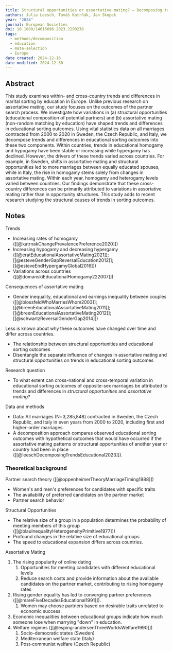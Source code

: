 ```yaml
---
title: Structural opportunities or assortative mating? – Decomposing trends and country differences in educational sorting outcomes in marriages
authors: Julia Leesch, Tomáš Katrňák, Jan Skopek
year: "2024"
journal: European Societies
doi: 10.1080/14616696.2023.2290238
tags:
  - methods/decomposition
  - education
  - mate-selection
  - Europe
date created: 2024-12-16
date modified: 2024-12-30
---
```


## Abstract

This study examines within- and cross-country trends and differences in marital sorting by education in Europe. Unlike previous research on assortative mating, our study focuses on the outcomes of the partner search process. We investigate how variations in (a) structural opportunities (educational composition of potential partners) and (b) assortative mating (non-random matching by education) have shaped trends and differences in educational sorting outcomes. Using vital statistics data on all marriages contracted from 2000 to 2020 in Sweden, the Czech Republic, and Italy, we decompose trends and differences in educational sorting outcomes into these two components. Within countries, trends in educational homogamy and hypogamy have been stable or increasing while hypergamy has declined. However, the drivers of these trends varied across countries. For example, in Sweden, shifts in assortative mating and structural opportunities led to more marriages between equally educated spouses, while in Italy, the rise in homogamy stems solely from changes in assortative mating. Within each year, homogamy and heterogamy levels varied between countries. Our findings demonstrate that these cross-country differences can be primarily attributed to variations in assortative mating rather than in opportunity structures. This study adds to recent research studying the structural causes of trends in sorting outcomes.

## Notes

Trends

- Increasing rates of homogamy ([[@katrnakChangePrevalencePreference2020]])
- Increasing hypogamy and decreasing hypergamy ([[@eratEducationalAssortativeMating2021]]; [[@esteveGenderGapReversalEducation2012]]; [[@esteveEndHypergamyGlobal2016]])
- Variations across countries ([[@domanskiEducationalHomogamy222007]])

Consequences of assortative mating

- Gender inequality, educational and earnings inequality between couples ([[@blossfeldWhoMarriesWhom2003]]; [[@breenEducationalAssortativeMating2011]]; [[@breenEducationalAssortativeMating2012]]; [[@schwartzReversalGenderGap2014]])

Less is known about why these outcomes have changed over time and differ across countries.

- The relationship between structural opportunities and educational sorting outcomes
- Disentangle the separate influence of changes in assortative mating and structural opportunities on trends in educational sorting outcomes

Research question

- To what extent can cross-national and cross-temporal variation in educational sorting outcomes of opposite-sex marriages be attributed to trends and differences in _structural opportunities_ and _assortative mating_?

Data and methods

- Data: All marriages (N=3,285,848) contracted in Sweden, the Czech Republic, and Italy in even years from 2000 to 2020, including first and higher-order marriages.
- A decomposition approach compares observed educational sorting outcomes with hypothetical outcomes that would have occurred if the assortative mating patterns or structural opportunities of another year or country had been in place ([[@leeschDecomposingTrendsEducational2023]]).

### Theoretical background

Partner search theory ([[@oppenheimerTheoryMarriageTiming1988]])

- Women's and men's preferences for candidates with specific traits
- The availability of preferred candidates on the partner market
- Partner search behavior

Structural Opportunities

- The relative size of a group in a population determines the probability of meeting members of this group ([[@blauInequalityHeterogeneityPrimitive1977]])
- Profound changes in the relative size of educational groups
- The speed to educational expansion differs across countries.

Assortative Mating

1. The rising popularity of online dating
	1. Opportunities for meeting candidates with different educational levels
	2. Reduce search costs and provide information about the available candidates on the partner market, contributing to rising homogamy rates
2. Rising gender equality has led to converging partner preferences ([[@mareFiveDecadesEducational1991]]).
	1. Women may choose partners based on desirable traits unrelated to economic success.
3. Economic inequalities between educational groups indicate how much someone lose when marrying "down" in education.
4. Welfare regimes ([[@esping-andersenThreeWorldsWelfare1990]])
	1. Socio-democratic states (Sweden)
	2. Mediterranean welfare state (Italy)
	3. Post-communist welfare (Czech Republic)
